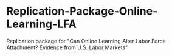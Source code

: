 # Replication-Package-Online-Learning-LFA
Replication package for "Can Online Learning Alter Labor Force Attachment? Evidence from U.S. Labor Markets"
